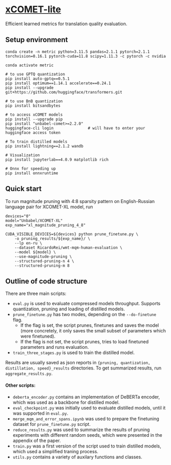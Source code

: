 # [xCOMET-lite](https://openreview.net/pdf?id=lWxYx8vt5R)

Efficient learned metrics for translation quality evaluation.


## Setup environment
```
conda create -n metric python=3.11.5 pandas=2.1.1 pytorch=2.1.1 torchvision=0.16.1 pytorch-cuda=11.8 scipy=1.11.3 -c pytorch -c nvidia

conda activate metric

# to use GPTQ quantization
pip install auto-gptq==0.5.1
pip install optimum==1.14.1 accelerate==0.24.1
pip install --upgrade git+https://github.com/huggingface/transformers.git

# to use BnB quantization
pip install bitsandbytes

# to access xCOMET models
pip install --upgrade pip
pip install "unbabel-comet>=2.2.0"
huggingface-cli login               # will have to enter your huggingface access token

# To train distilled models
pip install lightning==2.1.2 wandb

# Visualization
pip install jupyterlab==4.0.9 matplotlib rich

# Onnx for speeding up
pip install onnxruntime
```

## Quick start

To run magnitude pruning with 4:8 sparsity pattern on English-Russian language pair for XCOMET-XL model, run
```
devices="0"
model="Unbabel/XCOMET-XL"
exp_name="xl_magnitude_pruning_4_8"

CUDA_VISIBLE_DEVICES=${devices} python prune_finetune.py \
    -o pruning_results/${exp_name}/ \
    --lp en-ru \
    --dataset RicardoRei/wmt-mqm-human-evaluation \
    --model ${model} \
    --use-magnitude-pruning \
    --structured-pruning-n 4 \
    --structured-pruning-m 8
```

## Outline of code structure

There are three main scripts:
- `eval.py` is used to evaluate compressed models throughput. Supports quantization, pruning and loading of distilled models.
- `prune_finetune.py` has two modes, depending on the `--do-finetune` flag.
  - If the flag is set, the script prunes, finetunes and saves the model (more concretely, it only saves the small subset of parameters which were finetuned).
  - If the flag is not set, the script prunes, tries to load finetuned parameters and runs evaluation.
- `train_three_stages.py` is used to train the distilled model.

Results are usually saved as json reports in `{pruning, quantization, distillation, speed}_results` directories. To get summarized results, run `aggregate_results.py`.

#### Other scripts:
- `deberta_encoder.py` contains an implementation of DeBERTa encoder, which was used as a backbone for distilled model.
- `eval_checkpoint.py` was initially used to evaluate distilled models, until it was supported in `eval.py`.
- `merge_mqm_and_error_spans.ipynb` was used to prepare the finetuning dataset for `prune_finetune.py` script.
- `reduce_results.py` was used to summarize the results of pruning experiments with different random seeds, which were presented in the appendix of the paper.
- `train.py` was a first version of the script used to train distilled models, which used a simplified traning process.
- `utils.py` contains a variety of auxilary functions and classes.
